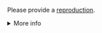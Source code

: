 Please provide a [reproduction](https://bits-ui.com/repro).

<details>
<summary>More info</summary>

### Why do I need to provide a reproduction?

This project is maintained by a very small team, and we simply don't have the bandwidth to investigate issues that we can't easily replicate. Reproductions enable us to fix issues faster and more efficiently. If you care about getting your issue resolved, providing a reproduction is the best way to do that.

### I've provided a reproduction - what happens now?

Once a reproduction is provided, we'll remove the `needs reproduction` label and review the issue to determine how to resolve it. If we can confirm it's a bug, we'll label it as such and prioritize it based on its severity.

If `needs reproduction` labeled issues don't receive any activity (e.g., a comment with a reproduction link), they'll be closed. Feel free to comment with a reproduction at any time and the issue will be reopened.

### How can I create a reproduction?

You can use [this template](https://bits-ui.com/repro) to create a minimal reproduction. You can also link to a GitHub repository with the reproduction.

Please ensure that the reproduction is as **minimal** as possible. If there is a ton of custom logic in your reproduction, it is difficult to determine if the issue is with your code or with the library. The more minimal the reproduction, the more likely it is that we'll be able to assist.

You might also find these other articles interesting and/or helpful:

-   [The Importance of Reproductions](https://antfu.me/posts/why-reproductions-are-required)
-   [How to Generate a Minimal, Complete, and Verifiable Example](https://stackoverflow.com/help/mcve)

</details>

